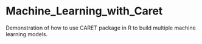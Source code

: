 # Machine_Learning_with_Caret
Demonstration of how to use CARET package in R to build multiple machine learning models.

